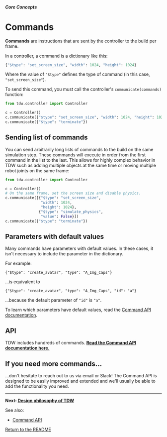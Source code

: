 ##### Core Concepts

# Commands

**Commands** are instructions that are sent by the controller to the build per frame.

In a controller, a command is a dictionary like this:

```python
{"$type": "set_screen_size", "width": 1024, "height": 1024}
```

Where the value of `"$type"`  defines the  type of command (in this case, `"set_screen_size"`).

To send this command, you must call the controller's `communicate(commands)` function:

```python
from tdw.controller import Controller

c = Controller() 
c.communicate({"$type": "set_screen_size", "width": 1024, "height": 1024})
c.communicate({"$type": "terminate"})
```

## Sending list of commands

You can send arbitrarily long lists of commands  to the build on the same simulation step. These commands will execute in order from the first command in the list to the last. This allows for highly complex behavior in TDW such as adding multiple objects at the same time or moving multiple robot joints on the same frame:

```python
from tdw.controller import Controller

c = Controller()
# On the same frame, set the screen size and disable physics.
c.communicate([{"$type": "set_screen_size",
                "width": 1024,
                "height": 1024},
               {"$type": "simulate_physics",
                "value": False}])
c.communicate({"$type": "terminate"})
```

## Parameters with default values

Many commands have parameters with default values. In these cases, it isn't necessary to include the parameter in the dictionary.

 For example:

 `{"$type": "create_avatar", "type": "A_Img_Caps"}` 

...is equivalent to

 `{"$type": "create_avatar", "type": "A_Img_Caps", "id": "a"}` 

...because the default parameter of `"id"` is `"a"`. 

To learn which parameters have default values, read the [Command API documentation](../api/command_api.md).

## API

TDW includes hundreds of commands. **[Read the Command API documentation here.](../api/command_api.md)**

## If you need more commands...

...don't hesitate to reach out to us via email or Slack! The Command API is designed to be easily improved and extended and we'll usually be able to add the functionality you need.

***

**Next: [Design philosophy of TDW](design_philosophy.md)**

See also: 

- [Command API](../api/command_api.md)

[Return to the README](../../README.md)
